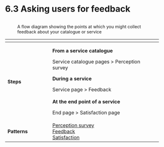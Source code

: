 # 6.3 Asking users for feedback

<figure><img src="../../../../@site/static/img/Collect feedback.png" alt=""><figcaption><p>A flow diagram showing the points at which you might collect feedback about your catalogue or service</p></figcaption></figure>

<table data-header-hidden><thead><tr><th width="131"></th><th></th></tr></thead><tbody><tr><td><strong>Steps</strong></td><td><p><strong>From a service catalogue</strong></p><p>Service catalogue pages > Perception survey</p><p></p><p><strong>During a service</strong></p><p>Service page > Feedback<br><br><strong>At the end point of a service</strong></p><p>End page > Satisfaction page</p></td></tr><tr><td><strong>Patterns</strong></td><td><a href="../6-page-templates/7.2-perception-survey.md">Perception survey</a><br><a href="../6-page-templates/7.1-feedback.md">Feedback</a><br><a href="../6-page-templates/7.3-satisfaction.md">Satisfaction</a></td></tr></tbody></table>
